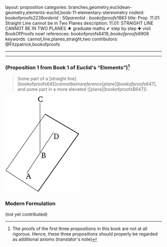 layout: proposition
categories: branches,geometry,euclidean-geometry,elements-euclid,book-11-elementary-stereometry
nodeid: bookofproofs$2238
orderid: 50
parentid: bookofproofs$1883
title: Prop. 11.01: Straight Line cannot be in Two Planes
description: 11.01: STRAIGHT LINE CANNOT BE IN TWO PLANES &#9733; graduate maths &#10004; step by step &#10010; visit BookOfProofs now!
references: bookofproofs$6419,bookofproofs$6908
keywords: cannot,line,planes,straight,two
contributors: @Fitzpatrick,bookofproofs

---


---

### (Proposition 1 from Book 1 of Euclid's “Elements”)[^1]

> Some part of a [straight line][bookofproofs$645] cannot be in a reference [plane][bookofproofs$647], and some part in a more elevated ([plane][bookofproofs$647]).

![fig01e](https://github.com/bookofproofs/bookofproofs.github.io/blob/main/_sources/_assets/images/euclid/Book11/fig01e.png?raw=true)



### Modern Formulation


(not yet contributed)

[^1]: The proofs of the first three propositions in this book are not at all rigorous. Hence, these three propositions should properly be regarded as additional axioms (translator's note)
